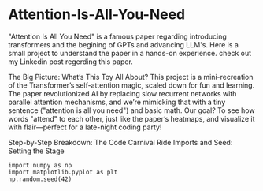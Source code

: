# Attention-Is-All-You-Need
"Attention Is All You Need" is a famous paper regarding introducing transformers and the begining of GPTs and advancing LLM's. Here is a small project to understand the paper in a hands-on experience. check out my Linkedin post regerding this paper.

The Big Picture: What’s This Toy All About?
This project is a mini-recreation of the Transformer’s self-attention magic, scaled down for fun and learning. The paper revolutionized AI by replacing slow recurrent networks with parallel attention mechanisms, and we’re mimicking that with a tiny sentence ("attention is all you need") and basic math. Our goal? To see how words "attend" to each other, just like the paper’s heatmaps, and visualize it with flair—perfect for a late-night coding party!

Step-by-Step Breakdown: The Code Carnival Ride
Imports and Seed: Setting the Stage
```
import numpy as np
import matplotlib.pyplot as plt
np.random.seed(42)
```
